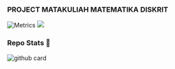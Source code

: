 ### PROJECT MATAKULIAH MATEMATIKA DISKRIT

![Metrics](https://metrics.lecoq.io/odetv?template=classic&repositories.forks=true&languages=1&languages.colors=github&languages.threshold=0%25&config.timezone=Asia%2FJakarta)
<a href="https://github.com/odetv"><img src="https://github-readme-stats.vercel.app/api?username=odetv&show_icons=true&theme=radical"></a>

### Repo Stats 🔭
![github card](https://github-readme-stats.vercel.app/api/pin/?username=odetv&repo=PROJECT-MATDISKRIT&theme=dark)
